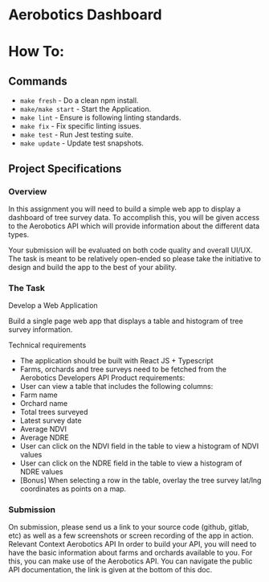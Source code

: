 # Aerobotics Dashboard

# How To:
## Commands
  * `make fresh` - Do a clean npm install.
  * `make/make start` - Start the Application.
  * `make lint` - Ensure is following linting standards.
  * `make fix` - Fix specific linting issues.
  * `make test` - Run Jest testing suite.
  * `make update` - Update test snapshots.

## Project Specifications
### Overview
In this assignment you will need to build a simple web app to display a dashboard of tree
survey data. To accomplish this, you will be given access to the Aerobotics API which will
provide information about the different data types.

Your submission will be evaluated on both code quality and overall UI/UX. The task is meant to
be relatively open-ended so please take the initiative to design and build the app to the best of
your ability.

### The Task
Develop a Web Application

Build a single page web app that displays a table and histogram of tree survey information.

Technical requirements
 - The application should be built with React JS + Typescript
 - Farms, orchards and tree surveys need to be fetched from the Aerobotics Developers
  API
  Product requirements:
 - User can view a table that includes the following columns:
 - Farm name
 - Orchard name
 - Total trees surveyed
 - Latest survey date
 - Average NDVI
 - Average NDRE
 - User can click on the NDVI field in the table to view a histogram of NDVI values
 - User can click on the NDRE field in the table to view a histogram of NDRE values
 - [Bonus] When selecting a row in the table, overlay the tree survey lat/lng coordinates as points on a map.

### Submission

On submission, please send us a link to your source code (github, gitlab, etc) as well as a few
screenshots or screen recording of the app in action.
Relevant Context
Aerobotics API
In order to build your API, you will need to have the basic information about farms and
orchards available to you. For this, you can make use of the Aerobotics API. You can navigate
the public API documentation, the link is given at the bottom of this doc.

